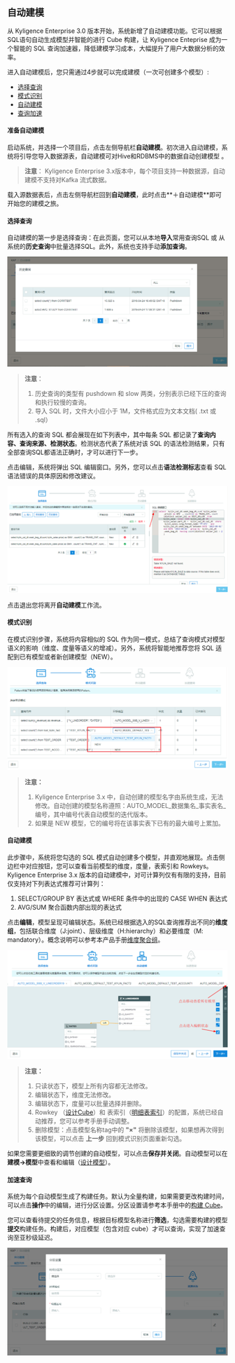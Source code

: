 ## 自动建模

从 Kyligence Enterprise 3.0 版本开始，系统新增了自动建模功能。它可以根据SQL语句自动生成模型并智能的进行 Cube 构建，让 Kyligence Enteprise 成为一个智能的 SQL 查询加速器，降低建模学习成本，大幅提升了用户大数据分析的效率。

进入自动建模后，您只需通过4步就可以完成建模（一次可创建多个模型）: 

- [选择查询](#选择查询)
- [模式识别](#模式识别)
- [自动建模](#自动建模)
- [查询加速](#加速查询)



#### 准备自动建模

启动系统，并选择一个项目后，点击左侧导航栏**自动建模**。初次进入自动建模，系统将引导您导入数据源表，自动建模可对Hive和RDBMS中的数据自动创建模型 。

> **注意**： Kyligence Enterprise 3.x版本中，每个项目支持一种数据源，自动建模不支持对Kafka 流式数据。

载入源数据表后，点击左侧导航栏回到**自动建模**，此时点击**＋自动建模**即可开始您的建模之旅。

#### 选择查询

自动建模的第一步是选择查询：在此页面，您可以从本地**导入**常用查询SQL 或 从系统的**历史查询**中批量选择SQL。此外，系统也支持手动**添加查询**。

![导入历史查询](images/SQL_input_edit/SQL_history.cn.png)

> **注意**：
>
> 1. 历史查询的类型有 pushdown 和 slow 两类，分别表示已经下压的查询和执行较慢的查询。
> 2. 导入 SQL 时，文件大小应小于 1M，文件格式应为文本文档( .txt 或 .sql）

所有选入的查询 SQL 都会展现在如下列表中，其中每条 SQL 都记录了**查询内容、查询来源、检测状态**。检测状态代表了系统对该 SQL 的语法检测结果，只有全部查询SQL都语法正确时，才可以进行下一步。

点击编辑，系统将弹出 SQL 编辑窗口。另外，您可以点击**语法检测标志**查看 SQL 语法错误的具体原因和修改建议。

![查看具体原因](images/SQL_input_edit/SQL_wrong_2.cn.png)

点击退出您将离开**自动建模**工作流。

#### 模式识别

在模式识别步骤，系统将内容相似的 SQL 作为同一模式，总结了查询模式对模型语义的影响（维度、度量等语义的增减）。另外，系统将智能地推荐您将 SQL 适配到已有模型或者新创建模型（NEW）。

![目标模型](images/pattern/pattern_target_model.cn.png)

> **注意：**
>
> 1. Kyligence Enterprise 3.x 中，自动创建的模型名字由系统生成，无法修改。自动创建的模型名称遵照：AUTO\_MODEL\_数据集名\_事实表名\_编号，其中编号代表自动模型的迭代版本。
> 2. 如果是 NEW 模型，它的编号将在该事实表下已有的最大编号上累加。

#### 自动建模

此步骤中，系统将您勾选的 SQL 模式自动创建多个模型，并直观地展现。点击侧边栏中对应按钮，您可以查看当前模型的维度，度量，表索引和 Rowkeys。Kyligence Enterprise 3.x 版本的自动建模中，对可计算列仅有有限的支持，目前仅支持对下列表达式推荐可计算列：

1. SELECT/GROUP BY 表达式或 WHERE 条件中的出现的 CASE WHEN 表达式
2. AVG/SUM 聚合函数内部出现的表达式

点击**编辑**，模型呈现可编辑状态。系统已经根据选入的SQL查询推荐出不同的**维度组**，包括联合维度（J:joint）、层级维度（H:hierarchy）和必要维度（M: mandatory）。概念说明可以参考本产品手册[维度聚合组](../model/cube_design/aggregation_group.cn.md)。

![自动建模页面](images/model/model_edit_check.cn.png)

> **注意：**
>
> 1. 只读状态下，模型上所有内容都无法修改。
> 2. 编辑状态下，维度无法修改。
> 3. 编辑状态下，度量可以批量选择并删除。
> 4. Rowkey （[设计Cube](../model/cube_design/create_cube.cn.md)）和 表索引（[明细表索引](../model/cube_design/table_index.cn.md)）的配置，系统已经自动推荐，您可以参考手册手动调整。
> 5. 删除模型：点击模型名称tag中的 **"×"** 将删除该模型，如果想再次得到该模型，可以点击 **上一步** 回到模式识别页面重新勾选。

如果您需要更细致的调节创建的自动模型，可以点击**保存并关闭**。自动模型可以在**建模→模型**中查看和编辑（[设计模型](../model/model_design/data_modeling.cn.md)）。

#### 加速查询

系统为每个自动模型生成了构建任务。默认为全量构建，如果需要更改构建时间，可以点击**操作**中的编辑，进行分区设置。分区设置请参考本手册中的[构建 Cube](../model/cube_build/README.md)。

您可以查看待提交的任务信息，根据目标模型名称进行**筛选**，勾选需要构建的模型**提交**构建任务。构建后，对应模型（包含对应 cube）才可以查询，实现了加速查询至亚秒级延迟。

![编辑分区设置](images/building/partition_edit.cn.png)
